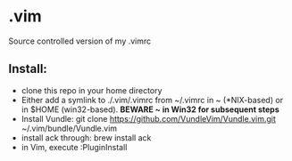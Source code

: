 # .vim
Source controlled version of my .vimrc

Install:
--------
* clone this repo in your home directory
* Either add a symlink to ./.vim/.vimrc from ~/.vimrc in ~ (*NIX-based) or in $HOME (win32-based). __BEWARE ~ in Win32 for subsequent steps__
* Install Vundle: git clone https://github.com/VundleVim/Vundle.vim.git ~/.vim/bundle/Vundle.vim
* install ack through: brew install ack
* in Vim, execute :PluginInstall

